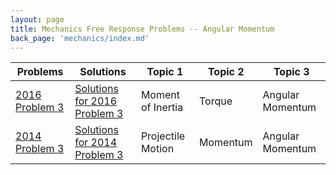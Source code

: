 ```yaml
---
layout: page
title: Mechanics Free Response Problems -- Angular Momentum
back_page: 'mechanics/index.md'
---
```

| Problems                                                                                                | Solutions                                                                                                                                            | Topic 1           | Topic 2  | Topic 3          |
| ------------------------------------------------------------------------------------------------------- | ---------------------------------------------------------------------------------------------------------------------------------------------------- | ----------------- | -------- | ---------------- |
| [2016 Problem 3](https://drive.google.com/file/d/1Qc9GB8sR4UYP_VzsguVEWxyU491DzTfY/view?usp=share_link) | [Solutions for 2016 Problem 3](https://drive.google.com/open?id=1F6h2PMbPQKoLWJfWInj21tz0cpBHiWU0&authuser=matthew.dudak%40cusd200.org&usp=drive_fs) | Moment of Inertia | Torque   | Angular Momentum |
| [2014 Problem 3](https://drive.google.com/file/d/1QtJo83HDcdT28FfImSYvr5F9r4YNFFaD/view?usp=sharing)    | [Solutions for 2014 Problem 3](https://drive.google.com/open?id=1FEQ6fuoQgpu9AkNwEe2KGx94iL5oqdyL&authuser=matthew.dudak%40cusd200.org&usp=drive_fs) | Projectile Motion | Momentum | Angular Momentum |
